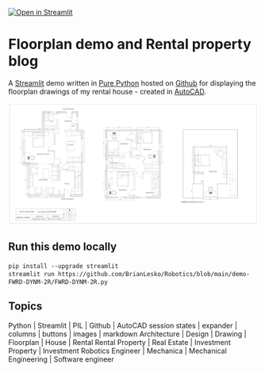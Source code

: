 [![Open in Streamlit](https://static.streamlit.io/badges/streamlit_badge_black_white.svg)](https://autocad-eoak-lesko.streamlit.app)

# Floorplan demo and Rental property blog 
  
A [Streamlit](https://streamlit.io/) demo written in [Pure Python](https://github.com/BrianLesko/204_E_OAKLAND/blob/main/streamlit_app/floorplan_app.py) hosted on [Github](https://github.com/BrianLesko) for displaying the floorplan drawings of my rental house - created in [AutoCAD](https://www.autodesk.com). 

![](placeholder.png)

## Run this demo locally
```
pip install --upgrade streamlit
streamlit run https://github.com/BrianLesko/Robotics/blob/main/demo-FWRD-DYNM-2R/FWRD-DYNM-2R.py
```

## Topics 
Python | Streamlit | PIL | Github | AutoCAD 
session states | expander | columns | buttons | images | markdown
Architecture | Design | Drawing | Floorplan | House | Rental 
Rental Property | Real Estate | Investment Property | Investment
Robotics Engineer | Mechanica | Mechanical Engineering | Software engineer
